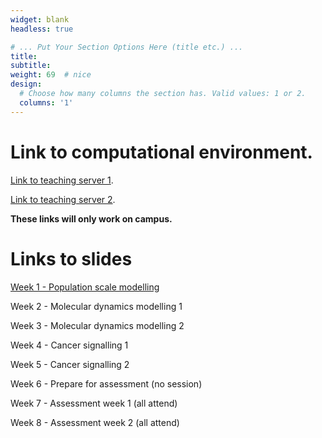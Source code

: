 ```yaml
---
widget: blank
headless: true

# ... Put Your Section Options Here (title etc.) ...
title:
subtitle:
weight: 69  # nice
design:
  # Choose how many columns the section has. Valid values: 1 or 2.
  columns: '1'
---
```


# Link to computational environment.

[Link to teaching server 1](http://139.184.170.218:9001/).

[Link to teaching server 2](http://139.184.171.6:9001/).

**These links will only work on campus.**

# Links to slides

[Week 1 - Population scale modelling](Week1-Intro-SM.pptx)

<!---[Week 2 - Molecular dynamics modelling 1](2024_SSC_MD_EJ_1.pptx)--->
Week 2 - Molecular dynamics modelling 1

<!---[Week 3 - Molecular dynamics modelling 2](2024_SSC_MD_EJ_2.pptx)--->
Week 3 - Molecular dynamics modelling 2

<!---[Week 4 - Modelling signalling](NFkBModelling.pptx)--->
Week 4 - Cancer signalling 1

<!---[Week 5 - Cancer modelling](CellCycle.pptx)--->
Week 5 - Cancer signalling 2

Week 6 - Prepare for assessment (no session) 
<!---[Summary slides and asssessment assignments](Week6-summary.pptx)--->

Week 7 - Assessment week 1 (all attend)

Week 8 - Assessment week 2 (all attend)
